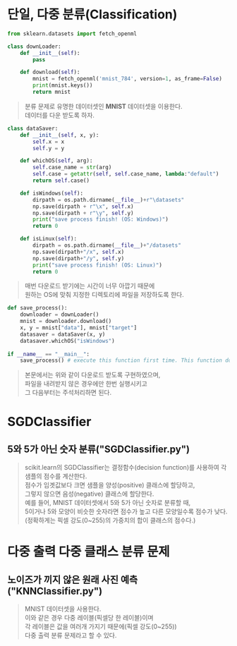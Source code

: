 # 단일, 다중 분류(Classification) 
```python
from sklearn.datasets import fetch_openml

class downLoader:
    def __init__(self):
        pass

    def download(self):
        mnist = fetch_openml('mnist_784', version=1, as_frame=False)
        print(mnist.keys())
        return mnist
```  
>   
> 분류 문제로 유명한 데이터셋인 **MNIST** 데이터셋을 이용한다.  
> 데이터를 다운 받도록 하자.  
>   
```python
class dataSaver:
    def __init__(self, x, y):
        self.x = x
        self.y = y

    def whichOS(self, arg):
        self.case_name = str(arg)
        self.case = getattr(self, self.case_name, lambda:"default")
        return self.case()

    def isWindows(self):
        dirpath = os.path.dirname(__file__)+r"\datasets"
        np.save(dirpath + r"\x", self.x)
        np.save(dirpath + r"\y", self.y)        
        print("save process finish! (OS: Windows)")
        return 0

    def isLinux(self):
        dirpath = os.path.dirname(__file__)+"/datasets"
        np.save(dirpath+"/x", self.x)
        np.save(dirpath+"/y", self.y)        
        print("save process finish! (OS: Linux)")
        return 0
```
>   
> 매번 다운로드 받기에는 시간이 너무 아깝기 때문에  
> 원하는 OS에 맞춰 지정한 디렉토리에 파일을 저장하도록 한다.  
>   
```python
def save_process():
    downloader = downLoader()
    mnist = downloader.download()
    x, y = mnist["data"], mnist["target"]
    datasaver = dataSaver(x, y)
    datasaver.whichOS("isWindows")
    
if __name__ == "__main__":
    save_process() # execute this function first time. This function download mnist file on your space. Then you should   comment out this line.
```
> 본문에서는 위와 같이 다운로드 받도록 구현하였으며,  
> 파일을 내려받지 않은 경우에만 한번 실행시키고  
> 그 다음부터는 주석처리하면 된다.  

# SGDClassifier
## 5와 5가 아닌 숫자 분류("SGDClassifier.py")  
> scikit.learn의 SGDClassifier는 결정함수(decision function)를 사용하여 각 샘플의 점수를 계산한다.  
> 점수가 임곗값보다 크면 샘플을 양성(positive) 클래스에 할당하고,  
> 그렇지 않으면 음성(negative) 클래스에 할당한다.  
> 예를 들어, MNIST 데이터셋에서 5와 5가 아닌 숫자로 분류할 때,  
> 5이거나 5와 모양이 비슷한 숫자라면 점수가 높고 다른 모양일수록 점수가 낮다.  
> (정확하게는 픽셀 강도(0~255)의 가중치의 합이 클래스의 점수다.)  

# 다중 출력 다중 클래스 분류 문제
## 노이즈가 끼지 않은 원래 사진 예측("KNNClassifier.py")  
> MNIST 데이터셋을 사용한다.  
> 이와 같은 경우 다중 레이블(픽셀당 한 레이블)이며  
> 각 레이블은 값을 여러개 가지기 때문에(픽셀 강도(0~255))  
> 다중 출력 분류 문제라고 할 수 있다.  
